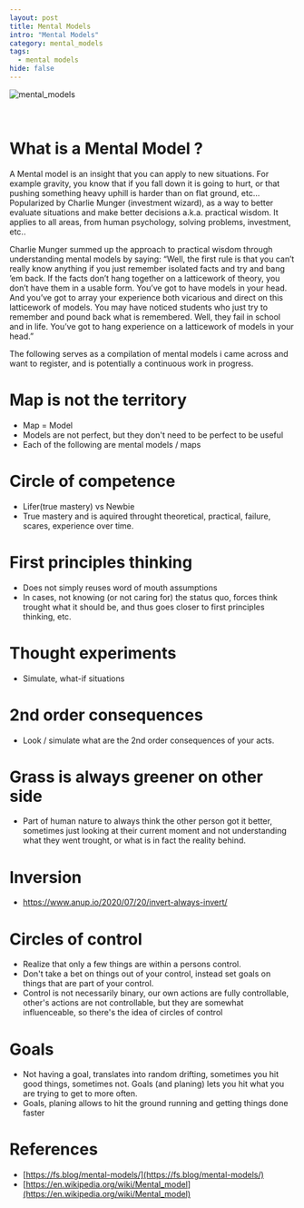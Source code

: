 ```yaml
---
layout: post
title: Mental Models
intro: "Mental Models"
category: mental_models
tags:
  - mental models
hide: false
---
```


![mental_models](https://upload.wikimedia.org/wikipedia/commons/3/3e/Smycka3eng.png)

<br>


# What is a Mental Model ?

A Mental model is an insight that you can apply to new situations. For example gravity, you know that if you fall down it is going to hurt, or that pushing something heavy uphill is harder than on flat ground, etc...
Popularized by Charlie Munger (investment wizard), as a way to better evaluate situations and make better decisions a.k.a. practical wisdom.
It applies to all areas, from human psychology, solving problems, investment, etc..

Charlie Munger summed up the approach to practical wisdom through understanding mental models by saying: “Well, the first rule is that you can’t really know anything if you just remember isolated facts and try and bang ’em back. If the facts don’t hang together on a latticework of theory, you don’t have them in a usable form. You’ve got to have models in your head. And you’ve got to array your experience both vicarious and direct on this latticework of models. You may have noticed students who just try to remember and pound back what is remembered. Well, they fail in school and in life. You’ve got to hang experience on a latticework of models in your head.”

The following serves as a compilation of mental models i came across and want to register, and is potentially a continuous work in progress.


# Map is not the territory
- Map = Model
- Models are not perfect, but they don't need to be perfect to be useful
- Each of the following are mental models / maps


# Circle of competence
- Lifer(true mastery) vs Newbie
- True mastery and is aquired throught theoretical, practical, failure, scares, experience over time. 


# First principles thinking
- Does not simply reuses word of mouth assumptions
- In cases, not knowing (or not caring for) the status quo, forces think trought what it should be, and thus goes closer to first principles thinking, etc.


# Thought experiments
- Simulate, what-if situations


# 2nd order consequences
- Look / simulate what are the 2nd order consequences of your acts.


# Grass is always greener on other side
- Part of human nature to always think the other person got it better, sometimes just looking at their current moment and not understanding what they went trought, or what is in fact the reality behind.


# Inversion
- https://www.anup.io/2020/07/20/invert-always-invert/


# Circles of control
- Realize that only a few things are within a persons control.
- Don't take a bet on things out of your control, instead set goals on things that are part of your control.
- Control is not necessarily binary, our own actions are fully controllable, other's actions are not controllable, but they are somewhat influenceable, so there's the idea of circles of control

# Goals
- Not having a goal, translates into random drifting, sometimes you hit good things, sometimes not. Goals (and planing) lets you hit what you are trying to get to more often.
- Goals, planing allows to hit the ground running and getting things done faster

# References

- [https://fs.blog/mental-models/](https://fs.blog/mental-models/)
- [https://en.wikipedia.org/wiki/Mental_model](https://en.wikipedia.org/wiki/Mental_model)

<br>